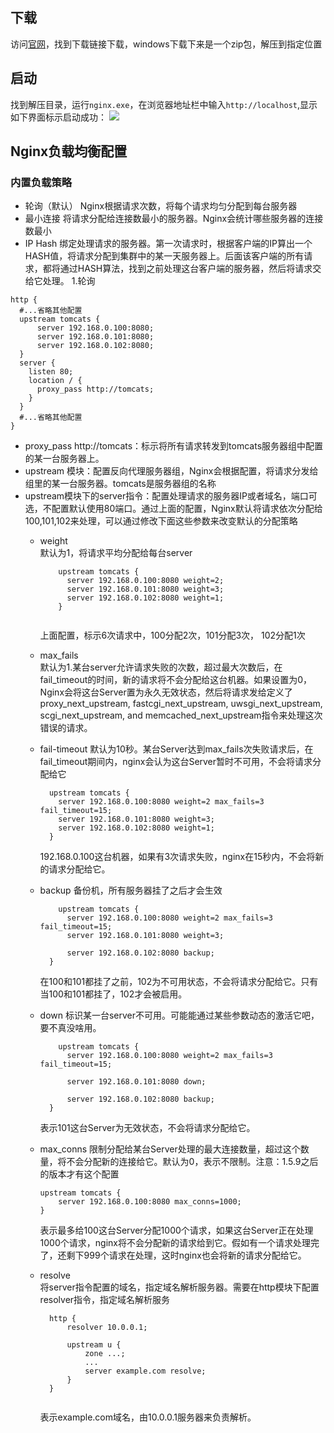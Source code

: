 ## 下载
访问[官网](http://nginx.org/)，找到下载链接下载，windows下载下来是一个zip包，解压到指定位置
## 启动
找到解压目录，运行```nginx.exe```，在浏览器地址栏中输入```http://localhost```,显示如下界面标示启动成功：
![](nginx.png)
## Nginx负载均衡配置
### 内置负载策略
* 轮询（默认）
    Nginx根据请求次数，将每个请求均匀分配到每台服务器
* 最小连接
    将请求分配给连接数最小的服务器。Nginx会统计哪些服务器的连接数最小
* IP Hash
    绑定处理请求的服务器。第一次请求时，根据客户端的IP算出一个HASH值，将请求分配到集群中的某一天服务器上。后面该客户端的所有请求，都将通过HASH算法，找到之前处理这台客户端的服务器，然后将请求交给它处理。
1.轮询

```
http {
  #...省略其他配置
  upstream tomcats {
      server 192.168.0.100:8080;
      server 192.168.0.101:8080;
      server 192.168.0.102:8080;
  }
  server {
    listen 80;
    location / {
      proxy_pass http://tomcats;
    }
  }
  #...省略其他配置
}
```
* proxy_pass http://tomcats：标示将所有请求转发到tomcats服务器组中配置的某一台服务器上。
* upstream 模块：配置反向代理服务器组，Nginx会根据配置，将请求分发给组里的某一台服务器。tomcats是服务器组的名称
* upstream模块下的server指令：配置处理请求的服务器IP或者域名，端口可选，不配置默认使用80端口。通过上面的配置，Nginx默认将请求依次分配给100,101,102来处理，可以通过修改下面这些参数来改变默认的分配策略
    * weight   
      默认为1，将请求平均分配给每台server  
      ```
          upstream tomcats {
            server 192.168.0.100:8080 weight=2;
            server 192.168.0.101:8080 weight=3;
            server 192.168.0.102:8080 weight=1;
          }
          
      ```
      上面配置，标示6次请求中，100分配2次，101分配3次， 102分配1次
    * max_fails  
      默认为1.某台server允许请求失败的次数，超过最大次数后，在fail_timeout的时间，新的请求将不会分配给这台机器。如果设置为0，Nginx会将这台Server置为永久无效状态，然后将请求发给定义了proxy_next_upstream, fastcgi_next_upstream, uwsgi_next_upstream, scgi_next_upstream, and memcached_next_upstream指令来处理这次错误的请求。
    * fail-timeout
      默认为10秒。某台Server达到max_fails次失败请求后，在fail_timeout期间内，nginx会认为这台Server暂时不可用，不会将请求分配给它
      ```
        upstream tomcats {
          server 192.168.0.100:8080 weight=2 max_fails=3 fail_timeout=15;
          server 192.168.0.101:8080 weight=3;
          server 192.168.0.102:8080 weight=1;
        }
      ``` 
      192.168.0.100这台机器，如果有3次请求失败，nginx在15秒内，不会将新的请求分配给它。
    * backup 
      备份机，所有服务器挂了之后才会生效  
      
      ```
          upstream tomcats {
            server 192.168.0.100:8080 weight=2 max_fails=3 fail_timeout=15;
            server 192.168.0.101:8080 weight=3;

            server 192.168.0.102:8080 backup;
        } 
      ```  
      在100和101都挂了之前，102为不可用状态，不会将请求分配给它。只有当100和101都挂了，102才会被启用。
      
    * down
      标识某一台server不可用。可能能通过某些参数动态的激活它吧，要不真没啥用。
      
      ```
          upstream tomcats {
            server 192.168.0.100:8080 weight=2 max_fails=3 fail_timeout=15;

            server 192.168.0.101:8080 down;

            server 192.168.0.102:8080 backup;
        }
      ```  
      表示101这台Server为无效状态，不会将请求分配给它。
      
     * max_conns 
        限制分配给某台Server处理的最大连接数量，超过这个数量，将不会分配新的连接给它。默认为0，表示不限制。注意：1.5.9之后的版本才有这个配置
        
        ```
        upstream tomcats {
            server 192.168.0.100:8080 max_conns=1000;
        }
        
        ``` 
        表示最多给100这台Server分配1000个请求，如果这台Server正在处理1000个请求，nginx将不会分配新的请求给到它。假如有一个请求处理完了，还剩下999个请求在处理，这时nginx也会将新的请求分配给它。
        
     * resolve   
        将server指令配置的域名，指定域名解析服务器。需要在http模块下配置resolver指令，指定域名解析服务
        
        ```
          http {
              resolver 10.0.0.1;

              upstream u {
                  zone ...;
                  ...
                  server example.com resolve;
              }
          }
          
        ```  
        表示example.com域名，由10.0.0.1服务器来负责解析。 
        
